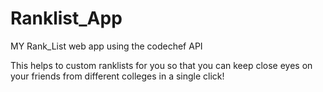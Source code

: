 # Ranklist_App
MY Rank_List web app using the codechef API

This helps to custom ranklists for you so that you can keep close eyes on your friends from different colleges in a single click!
